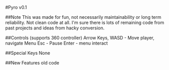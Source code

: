 #Pyro v0.1

##Note
This was made for fun, not necessarily maintainability or long term reliability. Not clean code at all. I'm sure there is lots of remaining code from past projects and ideas from hacky conversion.

##Controls (supports 360 controller)
Arrow Keys, WASD - Move player, navigate Menu
Esc - Pause
Enter - menu interact



##Special Keys
None

##New Features
old code